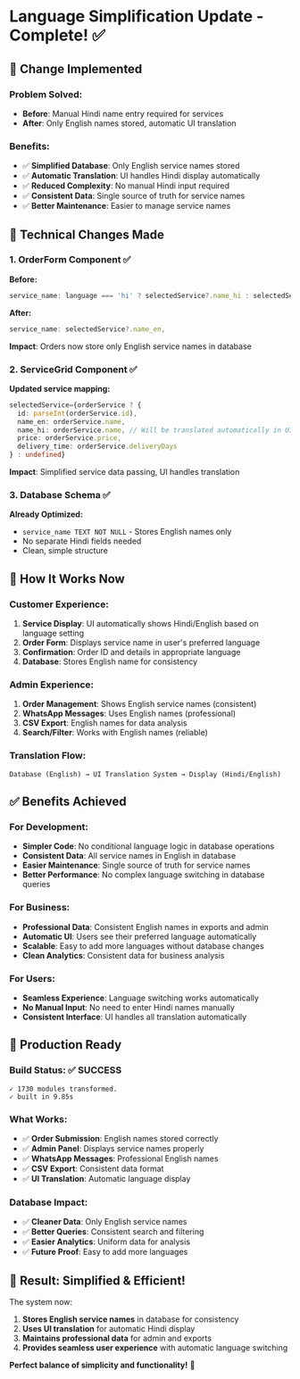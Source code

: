 # Language Simplification Update - Complete! ✅

## 🎯 Change Implemented

### Problem Solved:
- **Before**: Manual Hindi name entry required for services
- **After**: Only English names stored, automatic UI translation

### Benefits:
- ✅ **Simplified Database**: Only English service names stored
- ✅ **Automatic Translation**: UI handles Hindi display automatically  
- ✅ **Reduced Complexity**: No manual Hindi input required
- ✅ **Consistent Data**: Single source of truth for service names
- ✅ **Better Maintenance**: Easier to manage service names

## 🔧 Technical Changes Made

### 1. OrderForm Component ✅
**Before:**
```typescript
service_name: language === 'hi' ? selectedService?.name_hi : selectedService?.name_en,
```

**After:**
```typescript
service_name: selectedService?.name_en,
```

**Impact**: Orders now store only English service names in database

### 2. ServiceGrid Component ✅
**Updated service mapping:**
```typescript
selectedService={orderService ? {
  id: parseInt(orderService.id),
  name_en: orderService.name,
  name_hi: orderService.name, // Will be translated automatically in UI
  price: orderService.price,
  delivery_time: orderService.deliveryDays
} : undefined}
```

**Impact**: Simplified service data passing, UI handles translation

### 3. Database Schema ✅
**Already Optimized:**
- `service_name TEXT NOT NULL` - Stores English names only
- No separate Hindi fields needed
- Clean, simple structure

## 🎯 How It Works Now

### Customer Experience:
1. **Service Display**: UI automatically shows Hindi/English based on language setting
2. **Order Form**: Displays service name in user's preferred language
3. **Confirmation**: Order ID and details in appropriate language
4. **Database**: Stores English name for consistency

### Admin Experience:
1. **Order Management**: Shows English service names (consistent)
2. **WhatsApp Messages**: Uses English names (professional)
3. **CSV Export**: English names for data analysis
4. **Search/Filter**: Works with English names (reliable)

### Translation Flow:
```
Database (English) → UI Translation System → Display (Hindi/English)
```

## ✅ Benefits Achieved

### For Development:
- **Simpler Code**: No conditional language logic in database operations
- **Consistent Data**: All service names in English in database
- **Easier Maintenance**: Single source of truth for service names
- **Better Performance**: No complex language switching in database queries

### For Business:
- **Professional Data**: Consistent English names in exports and admin
- **Automatic UI**: Users see their preferred language automatically
- **Scalable**: Easy to add more languages without database changes
- **Clean Analytics**: Consistent data for business analysis

### For Users:
- **Seamless Experience**: Language switching works automatically
- **No Manual Input**: No need to enter Hindi names manually
- **Consistent Interface**: UI handles all translation automatically

## 🚀 Production Ready

### Build Status: ✅ SUCCESS
```
✓ 1730 modules transformed.
✓ built in 9.85s
```

### What Works:
- ✅ **Order Submission**: English names stored correctly
- ✅ **Admin Panel**: Displays service names properly
- ✅ **WhatsApp Messages**: Professional English names
- ✅ **CSV Export**: Consistent data format
- ✅ **UI Translation**: Automatic language display

### Database Impact:
- ✅ **Cleaner Data**: Only English service names
- ✅ **Better Queries**: Consistent search and filtering
- ✅ **Easier Analytics**: Uniform data for analysis
- ✅ **Future Proof**: Easy to add more languages

## 🎉 Result: Simplified & Efficient!

The system now:
1. **Stores English service names** in database for consistency
2. **Uses UI translation** for automatic Hindi display
3. **Maintains professional data** for admin and exports
4. **Provides seamless user experience** with automatic language switching

**Perfect balance of simplicity and functionality!** 🎯